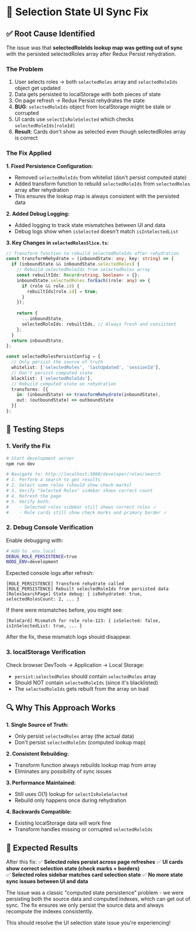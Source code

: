 # 🔧 Selection State UI Sync Fix

## ✅ Root Cause Identified

The issue was that **selectedRoleIds lookup map was getting out of sync** with the persisted selectedRoles array after Redux Persist rehydration.

### The Problem
1. User selects roles → both `selectedRoles` array and `selectedRoleIds` object get updated
2. Data gets persisted to localStorage with both pieces of state
3. On page refresh → Redux Persist rehydrates the state
4. **BUG**: `selectedRoleIds` object from localStorage might be stale or corrupted
5. UI cards use `selectIsRoleSelected` which checks `selectedRoleIds[roleId]`
6. **Result**: Cards don't show as selected even though selectedRoles array is correct

### The Fix Applied

**1. Fixed Persistence Configuration:**
- Removed `selectedRoleIds` from whitelist (don't persist computed state)
- Added transform function to rebuild `selectedRoleIds` from `selectedRoles` array after rehydration
- This ensures the lookup map is always consistent with the persisted data

**2. Added Debug Logging:**
- Added logging to track state mismatches between UI and data
- Debug logs show when `isSelected` doesn't match `isInSelectedList`

**3. Key Changes in `selectedRolesSlice.ts`:**
```typescript
// Transform function to rebuild selectedRoleIds after rehydration
const transformRehydrate = (inboundState: any, key: string) => {
  if (inboundState && inboundState.selectedRoles) {
    // Rebuild selectedRoleIds from selectedRoles array
    const rebuiltIds: Record<string, boolean> = {};
    inboundState.selectedRoles.forEach((role: any) => {
      if (role && role.id) {
        rebuiltIds[role.id] = true;
      }
    });
    
    return {
      ...inboundState,
      selectedRoleIds: rebuiltIds, // Always fresh and consistent
    };
  }
  return inboundState;
};

const selectedRolesPersistConfig = {
  // Only persist the source of truth
  whitelist: ['selectedRoles', 'lastUpdated', 'sessionId'],
  // Don't persist computed state
  blacklist: ['selectedRoleIds'],
  // Rebuild computed state on rehydration
  transforms: [{
    in: (inboundState) => transformRehydrate(inboundState),
    out: (outboundState) => outboundState
  }]
};
```

## 🧪 Testing Steps

### 1. Verify the Fix
```bash
# Start development server
npm run dev

# Navigate to: http://localhost:3000/developer/roles/search
# 1. Perform a search to get results
# 2. Select some roles (should show check marks)
# 3. Verify "Selected Roles" sidebar shows correct count
# 4. Refresh the page
# 5. Verify both:
#    - Selected roles sidebar still shows correct roles ✓
#    - Role cards still show check marks and primary border ✓
```

### 2. Debug Console Verification
Enable debugging with:
```bash
# Add to .env.local
DEBUG_ROLE_PERSISTENCE=true
NODE_ENV=development
```

Expected console logs after refresh:
```
[ROLE_PERSISTENCE] Transform rehydrate called
[ROLE_PERSISTENCE] Rebuilt selectedRoleIds from persisted data
[RolesSearchPage] State debug: { isRehydrated: true, selectedRolesCount: 2, ... }
```

If there were mismatches before, you might see:
```
[RoleCard] Mismatch for role role-123: { isSelected: false, isInSelectedList: true, ... }
```

After the fix, these mismatch logs should disappear.

### 3. localStorage Verification
Check browser DevTools → Application → Local Storage:
- `persist:selectedRoles` should contain `selectedRoles` array
- Should NOT contain `selectedRoleIds` (since it's blacklisted)
- The `selectedRoleIds` gets rebuilt from the array on load

## 🔍 Why This Approach Works

**1. Single Source of Truth:**
- Only persist `selectedRoles` array (the actual data)
- Don't persist `selectedRoleIds` (computed lookup map)

**2. Consistent Rebuilding:**
- Transform function always rebuilds lookup map from array
- Eliminates any possibility of sync issues

**3. Performance Maintained:**
- Still uses O(1) lookup for `selectIsRoleSelected`
- Rebuild only happens once during rehydration

**4. Backwards Compatible:**
- Existing localStorage data will work fine
- Transform handles missing or corrupted `selectedRoleIds`

## 🚀 Expected Results

After this fix:
✅ **Selected roles persist across page refreshes**
✅ **UI cards show correct selection state (check marks + borders)**  
✅ **Selected roles sidebar matches card selection state**
✅ **No more state sync issues between UI and data**

The issue was a classic "computed state persistence" problem - we were persisting both the source data and computed indexes, which can get out of sync. The fix ensures we only persist the source data and always recompute the indexes consistently.

This should resolve the UI selection state issue you're experiencing!